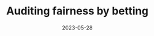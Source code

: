 ---
layout: default 
title: Auditing fairness by betting
authors: Ben Chugg, Santiago Cortes-Gomez, Bryan Wilder, Aaditya Ramdas
publication: NeurIPS
year: 2023
date: "2023-05-28"
link: https://arxiv.org/pdf/2305.17570.pdf
code: https://github.com/bchugg/auditing-fairness
#category: Application
highlight: Spotlight
---
